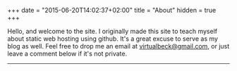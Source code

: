 +++
date = "2015-06-20T14:02:37+02:00"
title = "About"
hidden = true
+++

Hello, and welcome to the site. I originally made this site to teach myself about static web hosting using github. It's a great excuse to serve as my blog as well. Feel free to drop me an email at [virtualbeck@gmail.com](mailto:virtualbeck@gmail.com), or just leave a comment below if it's not private.
***
